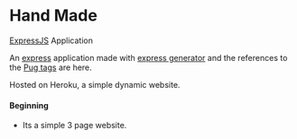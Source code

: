 Hand Made
===================
 
[ExpressJS][1] Application

An [express][1] application made with [express generator][2] and the references to the [Pug tags][3] are here.

Hosted on Heroku, a simple dynamic website.

#### Beginning
 - Its a simple 3 page website.







[1]: http://expressjs.com
[2]: http://expressjs.com/en/starter/generator.html
[3]: https://pugjs.org/language/tags.html